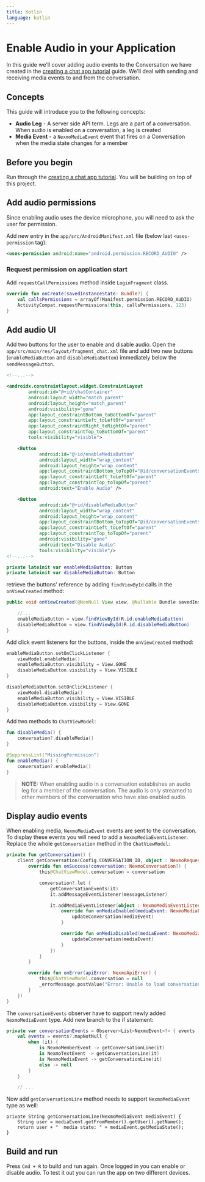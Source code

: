 ```yaml
---
title: Kotlin
language: kotlin
---
```


# Enable Audio in your Application

In this guide we'll cover adding audio events to the Conversation we have created in the [creating a chat app tutorial](/client-sdk/tutorials/in-app-messaging/introduction/kotlin) guide. We'll deal with sending and receiving media events to and from the conversation.

## Concepts

This guide will introduce you to the following concepts:

- **Audio Leg** - A server side API term. Legs are a part of a conversation. When audio is enabled on a conversation, a leg is created
- **Media Event** - a `NexmoMediaEvent` event that fires on a Conversation when the media state changes for a member

## Before you begin

Run through the [creating a chat app tutorial](/client-sdk/tutorials/in-app-messaging/introduction/kotlin). You will be building on top of this project.

## Add audio permissions

Since enabling audio uses the device microphone, you will need to ask the user for permission. 

Add new entry in the `app/src/AndroidManifest.xml` file (below last `<uses-permission` tag):

```xml
<uses-permission android:name="android.permission.RECORD_AUDIO" />
```

### Request permission on application start

Add `requestCallPermissions` method inside `LoginFragment` class.

```kotlin
override fun onCreate(savedInstanceState: Bundle?) {
    val callsPermissions = arrayOf(Manifest.permission.RECORD_AUDIO)
    ActivityCompat.requestPermissions(this, callsPermissions, 123)
}
```

## Add audio UI

Add two buttons for the user to enable and disable audio. Open the `app/src/main/res/layout/fragment_chat.xml` file and add two new buttons (`enableMediaButton` and `disableMediaButton`) immediately below the `sendMessageButton`. 

``` xml
<!--...-->

<androidx.constraintlayout.widget.ConstraintLayout
        android:id="@+id/chatContainer"
        android:layout_width="match_parent"
        android:layout_height="match_parent"
        android:visibility="gone"
        app:layout_constraintBottom_toBottomOf="parent"
        app:layout_constraintLeft_toLeftOf="parent"
        app:layout_constraintRight_toRightOf="parent"
        app:layout_constraintTop_toBottomOf="parent"
        tools:visibility="visible">

    <Button
            android:id="@+id/enableMediaButton"
            android:layout_width="wrap_content"
            android:layout_height="wrap_content"
            app:layout_constraintBottom_toTopOf="@id/conversationEventsScrollView"
            app:layout_constraintLeft_toLeftOf="parent"
            app:layout_constraintTop_toTopOf="parent"
            android:text="Enable Audio" />

    <Button
            android:id="@+id/disableMediaButton"
            android:layout_width="wrap_content"
            android:layout_height="wrap_content"
            app:layout_constraintBottom_toTopOf="@id/conversationEventsScrollView"
            app:layout_constraintLeft_toLeftOf="parent"
            app:layout_constraintTop_toTopOf="parent"
            android:visibility="gone"
            android:text="Disable Audio"
            tools:visibility="visible"/>
<!--...-->
```

```kotlin
private lateinit var enableMediaButton: Button
private lateinit var disableMediaButton: Button
```

retrieve the buttons' reference by adding `findViewById` calls in the `onViewCreated` method:

```java
public void onViewCreated(@NonNull View view, @Nullable Bundle savedInstanceState) {

    //...
    enableMediaButton = view.findViewById(R.id.enableMediaButton)
    disableMediaButton = view.findViewById(R.id.disableMediaButton)
}
```

Add click event listeners for the buttons, inside the `onViewCreated` method:

```kotlin
enableMediaButton.setOnClickListener {
    viewModel.enableMedia()
    enableMediaButton.visibility = View.GONE
    disableMediaButton.visibility = View.VISIBLE
}

disableMediaButton.setOnClickListener {
    viewModel.disableMedia()
    enableMediaButton.visibility = View.VISIBLE
    disableMediaButton.visibility = View.GONE
}
```

Add two methods to `ChatViewModel`:

```kotlin
fun disableMedia() {
    conversation?.disableMedia()
}

@SuppressLint("MissingPermission")
fun enableMedia() {
    conversation?.enableMedia()
}
```

> **NOTE:** When enabling audio in a conversation establishes an audio leg for a member of the conversation. The audio is only streamed to other members of the conversation who have also enabled audio.

## Display audio events

When enabling media, `NexmoMediaEvent` events are sent to the conversation. To display these events you will need to add a `NexmoMediaEventListener`. Replace the whole `getConversation` method in the `ChatViewModel`:

```kotlin
private fun getConversation() {
    client.getConversation(Config.CONVERSATION_ID, object : NexmoRequestListener<NexmoConversation> {
        override fun onSuccess(conversation: NexmoConversation?) {
            this@ChatViewModel.conversation = conversation

            conversation?.let {
                getConversationEvents(it)
                it.addMessageEventListener(messageListener)

                it.addMediaEventListener(object : NexmoMediaEventListener {
                    override fun onMediaEnabled(mediaEvent: NexmoMediaEvent) {
                        updateConversation(mediaEvent)
                    }

                    override fun onMediaDisabled(mediaEvent: NexmoMediaEvent) {
                        updateConversation(mediaEvent)
                    }
                })
            }
        }

        override fun onError(apiError: NexmoApiError) {
            this@ChatViewModel.conversation = null
            _errorMessage.postValue("Error: Unable to load conversation ${apiError.message}")
        }
    })
}
```

The `conversationEvents` observer have to support newly added `NexmoMediaEvent` type. Add new branch to the if statement:

```kotlin
private var conversationEvents = Observer<List<NexmoEvent>?> { events ->
    val events = events?.mapNotNull {
        when (it) {
            is NexmoMemberEvent -> getConversationLine(it)
            is NexmoTextEvent -> getConversationLine(it)
            is NexmoMediaEvent -> getConversationLine(it)
            else -> null
        }
    }

    // ...
```

Now add `getConversationLine` method needs to support `NexmoMediaEvent` type as well:
```
private String getConversationLine(NexmoMediaEvent mediaEvent) {
    String user = mediaEvent.getFromMember().getUser().getName();
    return user + "  media state: " + mediaEvent.getMediaState();
}
```

## Build and run

Press `Cmd + R` to build and run again. Once logged in you can enable or disable audio. To test it out you can run the app on two different devices.
